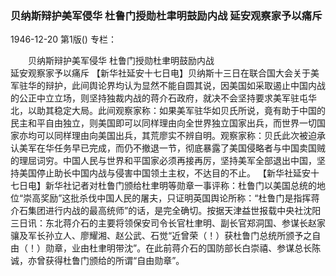 ### 贝纳斯辩护美军侵华  杜鲁门授勋杜聿明鼓励内战  延安观察家予以痛斥

1946-12-20
第1版()
专栏：

　　贝纳斯辩护美军侵华
    杜鲁门授勋杜聿明鼓励内战   
    延安观察家予以痛斥
    【新华社延安十七日电】贝纳斯十三日在联合国大会关于美军驻华的辩护，此间舆论界均认为显然不能自圆其说，因美国如采取遏止中国内战的公正中立立场，则坚持独裁内战的蒋介石政府，就决不会坚持要求美军驻屯华北，以助其稳定大局。此间观察家称：如果美军驻华如贝氏所说，竟有助于中国的民主和平自由独立，则美国即可以同样理由向全世界独立国家出兵，而世界一切国家亦均可以同样理由向美国出兵，其荒廖实不辨自明。观察家称：贝氏此次被迫承认美军在华任务早已完成，而仍不撤退一节，彻底暴露了美国侵略者与中国卖国贼的理屈词穷。中国人民与世界和平国家必须再接再厉，坚持美军全部退出中国，坚持美国停止助长中国内战与侵害中国领土主权，不达目的不止。
    【新华社延安十七日电】新华社记者对杜鲁门颁给杜聿明等勋章一事评称：杜鲁门以美国总统的地位“崇高奖励”这批杀伐中国人民的屠夫，只证明英国舆论所称：“杜鲁门是指挥蒋介石集团进行内战的最高统师”的话，是完全确切。按据天津益世报载中央社沈阳三日讯：东北蒋介石的主要将领保安司令长官杜聿明、副长官郑洞国、参谋长赵家骧及军长孙立人、廖耀湘、赵公武、石觉“近曾荣（！）获杜鲁门总统所颁予之自由（！）勋章，业由杜聿明带沈”。在此前蒋介石的国防部长白崇禧、参谋总长陈诚，亦曾获得杜鲁门颁给的所谓“自由勋章”。
